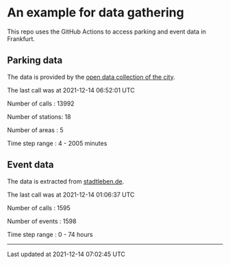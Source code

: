# An example for data gathering

This repo uses the GitHub Actions to access parking and event data in Frankfurt.

## Parking data
The data is provided by the [open data collection of the city](https://www.offenedaten.frankfurt.de/).

The last call was at 2021-12-14 06:52:01 UTC

Number of calls   : 13992

Number of stations:    18

Number of areas   :     5

Time step range   :     4 -  2005 minutes


## Event data
The data is extracted from [stadtleben.de](https://stadtleben.de/frankfurt/).

The last call was at 2021-12-14 01:06:37 UTC

Number of calls   : 1595

Number of events  : 1598

Time step range   :    0 -   74 hours


----

Last updated at 2021-12-14 07:02:45 UTC
